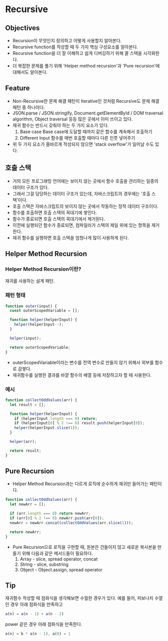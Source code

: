 # Recursive

## Objectives

- Recursion이 무엇인지 정의하고 어떻게 사용할지 알아본다.
- Recursive function를 작성할 때 두 가지 핵심 구성요소를 알아본다.
- Recursive function을 더 잘 이해하고 쉽게 디버깅하기 위해 콜 스택을 시각화한다.
- 더 복잡한 문제를 풀기 위해 'Helper method recursion'과 'Pure recursion'에 대해서도 알아본다.

## Feature

- Non-Recursive한 문제 해결 패턴이 Iterative인 것처럼 Recursive도 문제 해결 패턴 중 하나이다.
- JSON.parse / JSON.stringify, Document.getElementById / DOM traversal algorithm, Object traversal 등등 많은 곳에서 이미 쓰이고 있다.
- 재귀 함수는 반드시 갖춰야 하는 두 가지 요소가 있다.
  1. Base case
     Base case에 도달할 때까지 같은 함수를 계속해서 호출하기
  2. Different Input
     함수를 매번 호출할 때마다 다른 인풋 넣어주기
- 위 두 가지 요소가 올바르게 작성되지 않으면 'stack overflow'가 일어날 수도 있다.

## 호출 스택

- 거의 모든 프로그래밍 언어에는 보이지 않는 곳에서 함수 호출을 관리하는 일종의 데이터 구조가 있다.
- 그래서 그걸 담당하는 데이터 구조가 있는데, 자바스크립트의 경우에는 '호출 스택'이다.
- 호출 스택은 자바스크립트의 보이지 않는 곳에서 작동하는 정적 데이터 구조이다.
- 함수를 호출하면 호출 스택의 꼭대기에 쌓인다.
- 함수가 종료되면 호출 스택의 꼭대기에서 제거된다.
- 이전에 실행되던 함수가 종료되면, 컴파일러가 스택의 제일 위에 있는 항목을 제거한다.
- 재귀 함수를 실행하면 호출 스택을 엄청나게 많이 사용하게 된다.

## Helper Method Recursion

### Helper Method Recursion이란?

재귀를 사용하는 설계 패턴.

### 패턴 형태

```js
function outer(input) {
  const outerScopedVariable = [];

  function helper(helperInput) {
    helper(helperInput--);
  }

  helper(input);

  return outerScopedVariable;
}
```

- outerScopedVariable이라는 변수를 전역 변수로 만들지 않기 위해서 외부를 함수로 감쌓다.
- 재귀함수를 실행한 결과를 바깥 함수의 배열 등에 저장하고자 할 때 사용한다.

### 예시

```js
function collectOddValues(arr) {
  let result = [];

  function helper(helperInput) {
    if (helperInput.length === 0) return;
    if (helperInput[0] % 2 !== 0) result.push(helperInput[0]);
    helper(helperInput.slice(1));
  }

  helper(arr);

  return result;
}
```

## Pure Recursion

- Helper Method Recursion과는 다르게 로직에 순수하게 재귀만 들어가는 패턴이다.

```js
function collectOddValues(arr) {
  let newArr = [];

  if (arr.length === 0) return newArr;
  if (arr[0] % 2 !== 0) newArr.push(arr[0]);
  newArr = newArr.concat(collectOddValues(arr.slice(1)));

  return newArr;
}
```

- Pure Recursion으로 로직을 구현할 때, 원본은 건들이지 않고 새로운 복사본을 만들기 위해 다음과 같은 메서드들이 필요하다.
  1. Array - slice, spread operator, concat
  2. String - slice, substring
  3. Object - Object.assign, spread operator

## Tip

재귀함수 작성할 때 점화식을 생각해보면 수월한 경우가 있다.
예를 들어, 피보나치 수열인 경우 아래 점화식을 만족하고

```js
a(n) = a(n - 1) + a(n - 2)
```

power 같은 경우 아래 점화식을 만족한다.

```js
a(n) = b * a(n - 1), a(0) = 1
```
